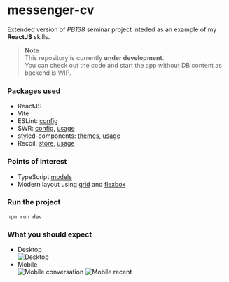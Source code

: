 # messenger-cv
Extended version of *PB138* seminar project inteded as an example of my __ReactJS__ skills.

> **Note**\
> This repository is currently __under development__.\
> You can check out the code and start the app without DB content as backend is WIP.

### Packages used
- ReactJS
- Vite
- ESLint: [config](https://github.com/lesad/messenger-cv/blob/master/.eslintrc.json)
- SWR: [config](https://github.com/lesad/messenger-cv/blob/master/src/containers/Provider.tsx),
       [usage](https://github.com/lesad/messenger-cv/blob/master/src/core/api/swr.tsx)
- styled-components: [themes](https://github.com/lesad/messenger-cv/tree/master/src/core/theme),
                     [usage](https://github.com/lesad/messenger-cv/blob/master/src/components/Header/Header.tsx)
- Recoil: [store](https://github.com/lesad/messenger-cv/blob/master/src/core/store/atoms.ts),
          [usage](https://github.com/lesad/messenger-cv/blob/master/src/core/api/submit.tsx)

### Points of interest
- TypeScript [models](https://github.com/lesad/messenger-cv/tree/master/src/core/models)
- Modern layout using [grid](https://github.com/lesad/messenger-cv/blob/master/src/App.tsx) 
  and [flexbox](https://github.com/lesad/messenger-cv/blob/master/src/containers/Chat/Chat.tsx)

### Run the project
```npm run dev```

### What you should expect
- Desktop\
![Desktop](preview/desktop.png)
- Mobile\
![Mobile conversation](preview/convo.png)
![Mobile recent](preview/recent.png)
